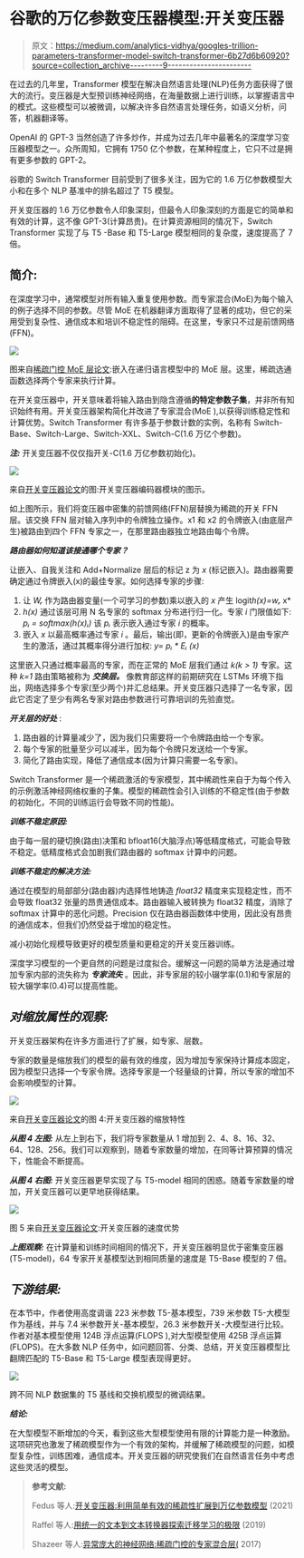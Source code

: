 # 谷歌的万亿参数变压器模型:开关变压器

> 原文：<https://medium.com/analytics-vidhya/googles-trillion-parameters-transformer-model-switch-transformer-6b27d6b60920?source=collection_archive---------9----------------------->

在过去的几年里，Transformer 模型在解决自然语言处理(NLP)任务方面获得了很大的流行。变压器是大型预训练神经网络，在海量数据上进行训练，以掌握语言中的模式。这些模型可以被微调，以解决许多自然语言处理任务，如语义分析，问答，机器翻译等。

OpenAI 的 GPT-3 当然创造了许多炒作，并成为过去几年中最著名的深度学习变压器模型之一。众所周知，它拥有 1750 亿个参数，在某种程度上，它只不过是拥有更多参数的 GPT-2。

谷歌的 Switch Transformer 目前受到了很多关注，因为它的 1.6 万亿参数模型大小和在多个 NLP 基准中的排名超过了 T5 模型。

开关变压器的 1.6 万亿参数令人印象深刻，但最令人印象深刻的方面是它的简单和有效的计算，这不像 GPT-3(计算昂贵)。在计算资源相同的情况下，Switch Transformer 实现了与 T5 -Base 和 T5-Large 模型相同的复杂度，速度提高了 7 倍。

## **简介:**

在深度学习中，通常模型对所有输入重复使用参数。而专家混合(MoE)为每个输入的例子选择不同的参数。尽管 MoE 在机器翻译方面取得了显著的成功，但它的采用受到复杂性、通信成本和培训不稳定性的阻碍。在这里，专家只不过是前馈网络(FFN)。

![](img/a47db4de2783c9ab5e38fa7c2c7e071e.png)

图来自[稀疏门控 MoE 层论文](https://arxiv.org/pdf/1701.06538.pdf):嵌入在递归语言模型中的 MoE 层。这里，稀疏选通函数选择两个专家来执行计算。

在开关变压器中，开关意味着将输入路由到隐含遵循**的特定参数子集**，并非所有知识始终有用。开关变压器架构简化并改进了专家混合(MoE ),以获得训练稳定性和计算优势。Switch Transformer 有许多基于参数计数的实例，名称有 Switch-Base、Switch-Large、Switch-XXL、Switch-C(1.6 万亿个参数)。

***注:*** 开关变压器不仅仅指开关-C(1.6 万亿参数初始化)。

![](img/558337edeca3c967a18aba15f41ffd94.png)

来自[开关变压器论文](https://arxiv.org/pdf/2101.03961.pdf)的图:开关变压器编码器模块的图示。

如上图所示，我们将变压器中密集的前馈网络(FFN)层替换为稀疏的开关 FFN 层。该交换 FFN 层对输入序列中的令牌独立操作。x1 和 x2 的令牌嵌入(由底层产生)被路由到四个 FFN 专家之一，在那里路由器独立地路由每个令牌。

***路由器如何知道该接通哪个专家？***

让嵌入、自我关注和 Add+Normalize 层后的标记 z 为 *x* (标记嵌入)。路由器需要确定通过令牌嵌入(x)的最佳专家。如何选择专家的步骤:

1.  让 *Wᵣ* 作为路由器变量(一个可学习的参数)乘以嵌入的 *x* 产生 logit*h(x)=wᵣ* x*
2.  *h(x)* 通过该层可用 N 名专家的 softmax 分布进行归一化。专家 *i* 门限值如下: *pᵢ = softmax(h(x)ᵢ)* 该 *pᵢ* 表示嵌入通过专家 *i* 的概率。
3.  嵌入 *x* 以最高概率通过专家 *i* 。最后，输出(即，更新的令牌嵌入)是由专家产生的激活，通过其概率得分进行加权: *y= pᵢ * Eᵢ (x)*

这里嵌入只通过概率最高的专家，而在正常的 MoE 层我们通过 *k(k > 1)* 专家。这种 *k=1* 路由策略被称为 ***交换层。*** 像教育部这样的前期研究在 LSTMs 环境下指出，网络选择多个专家(至少两个)并汇总结果。开关变压器只选择了一名专家，因此它否定了至少有两名专家对路由参数进行可靠培训的先验直觉。

***开关层的好处*** :

1.  路由器的计算量减少了，因为我们只需要将一个令牌路由给一个专家。
2.  每个专家的批量至少可以减半，因为每个令牌只发送给一个专家。
3.  简化了路由实现，降低了通信成本(因为计算只需要一名专家)。

Switch Transformer 是一个稀疏激活的专家模型，其中稀疏性来自于为每个传入的示例激活神经网络权重的子集。模型的稀疏性会引入训练的不稳定性(由于参数的初始化，不同的训练运行会导致不同的性能)。

***训练不稳定原因:***

由于每一层的硬切换(路由)决策和 bfloat16(大脑浮点)等低精度格式，可能会导致不稳定。低精度格式会加剧我们路由器的 softmax 计算中的问题。

***训练不稳定的解决方法:***

通过在模型的局部部分(路由器)内选择性地铸造 *float32* 精度来实现稳定性，而不会导致 float32 张量的昂贵通信成本。路由器输入被转换为 float32 精度，消除了 softmax 计算中的恶化问题。Precision 仅在路由器函数体中使用，因此没有昂贵的通信成本，但我们仍然受益于增加的稳定性。

减小初始化规模导致更好的模型质量和更稳定的开关变压器训练。

深度学习模型的一个更自然的问题是过度拟合。缓解这一问题的简单方法是通过增加专家内部的流失称为 ***专家流失*** 。因此，非专家层的较小辍学率(0.1)和专家层的较大辍学率(0.4)可以提高性能。

## ***对缩放属性的观察:***

开关变压器架构在许多方面进行了扩展，如专家、层数。

专家的数量是缩放我们的模型的最有效的维度，因为增加专家保持计算成本固定，因为模型只选择一个专家令牌。选择专家是一个轻量级的计算，所以专家的增加不会影响模型的计算。

![](img/f4f15b5e391a2e1c604bdb0432f4da73.png)

来自[开关变压器论文](https://arxiv.org/pdf/2101.03961.pdf)的图 4:开关变压器的缩放特性

***从图 4 左图:*** 从左上到右下，我们将专家数量从 1 增加到 2、4、8、16、32、64、128、256。我们可以观察到，随着专家数量的增加，在同等计算预算的情况下，性能会不断提高。

***从图 4 右图:*** 开关变压器更早实现了与 T5-model 相同的困惑。随着专家数量的增加，开关变压器可以更早地获得结果。

![](img/cd4a2109489957cbc556dd65b7e7d175.png)

图 5 来自[开关变压器论文](https://arxiv.org/pdf/2101.03961.pdf):开关变压器的速度优势

***上图观察:*** 在计算量和训练时间相同的情况下，开关变压器明显优于密集变压器(T5-model)，64 专家开关基模型达到相同质量的速度是 T5-Base 模型的 7 倍。

## ***下游结果:***

在本节中，作者使用高度调谐 223 米参数 T5-基本模型，739 米参数 T5-大模型作为基线，并与 7.4 米参数开关-基本模型，26.3 米参数开关-大模型进行比较。作者对基本模型使用 124B 浮点运算(FLOPS ),对大型模型使用 425B 浮点运算(FLOPS)。在大多数 NLP 任务中，如问题回答、分类、总结，开关变压器模型比翻牌匹配的 T5-Base 和 T5-Large 模型表现得更好。

![](img/69811067e8c12096c9bd1f85abea8a44.png)

跨不同 NLP 数据集的 T5 基线和交换机模型的微调结果。

***结论:***

在大型模型不断增加的今天，看到这些大型模型使用有限的计算能力是一种激励。这项研究也激发了稀疏模型作为一个有效的架构，并缓解了稀疏模型的问题，如模型复杂性，训练困难，通信成本。开关变压器的研究使我们在自然语言任务中考虑这些灵活的模型。

> **参考文献:**
> 
> Fedus 等人:[开关变压器:利用简单有效的稀疏性扩展到万亿参数模型](https://arxiv.org/pdf/2101.03961.pdf) (2021)
> 
> Raffel 等人:[用统一的文本到文本转换器探索迁移学习的极限](https://arxiv.org/pdf/1910.10683.pdf) (2019)
> 
> Shazeer 等人:[异常庞大的神经网络:稀疏门控的专家混合层(](https://arxiv.org/pdf/1701.06538.pdf) 2017)